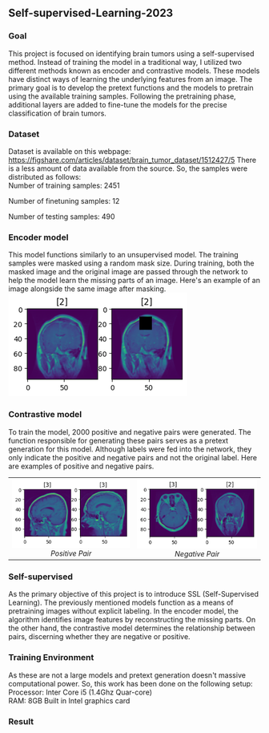 ## Self-supervised-Learning-2023
### Goal
This project is focused on identifying brain tumors using a self-supervised method. Instead of training the model in a traditional way, I utilized two different methods known as encoder and contrastive models. These models have distinct ways of learning the underlying features from an image. The primary goal is to develop the pretext functions and the models to pretrain using the available training samples. Following the pretraining phase, additional layers are added to fine-tune the models for the precise classification of brain tumors.

### Dataset
Dataset is available on this webpage: https://figshare.com/articles/dataset/brain_tumor_dataset/1512427/5
There is a less amount of data available from the source. So, the samples were distributed as follows:  
Number of training samples: 2451  

Number of finetuning samples: 12  

Number of testing samples: 490  

### Encoder model
This model functions similarly to an unsupervised model. The training samples were masked using a random mask size. During training, both the masked image and the original image are passed through the network to help the model learn the missing parts of an image. Here's an example of an image alongside the same image after masking.
![mmasked](media/masked.png)  

### Contrastive model
To train the model, 2000 positive and negative pairs were generated. The function responsible for generating these pairs serves as a pretext generation for this model. Although labels were fed into the network, they only indicate the positive and negative pairs and not the original label. Here are examples of positive and negative pairs.  
<table>
  <tr>
    <td align="center">
      <img src="media/positive.png" alt="Positive Pair" />
      <br />
      <em>Positive Pair</em>
    </td>
    <td align="center">
      <img src="media/negative.png" alt="Negative Pair" />
      <br />
      <em>Negative Pair</em>
    </td>
  </tr>
</table>

### Self-supervised
As the primary objective of this project is to introduce SSL (Self-Supervised Learning). The previously mentioned models function as a means of pretraining images without explicit labeling. In the encoder model, the algorithm identifies image features by reconstructing the missing parts. On the other hand, the contrastive model determines the relationship between pairs, discerning whether they are negative or positive.

### Training Environment
As these are not a large models and pretext generation doesn't massive computational power. So, this work has been done on the following setup:  
Processor: Inter Core i5 (1.4Ghz Quar-core)  
RAM: 8GB
Built in Intel graphics card  

### Result

